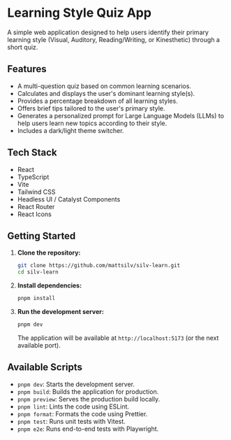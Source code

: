 # Learning Style Quiz App

A simple web application designed to help users identify their primary learning style (Visual, Auditory, Reading/Writing, or Kinesthetic) through a short quiz.

## Features

- A multi-question quiz based on common learning scenarios.
- Calculates and displays the user's dominant learning style(s).
- Provides a percentage breakdown of all learning styles.
- Offers brief tips tailored to the user's primary style.
- Generates a personalized prompt for Large Language Models (LLMs) to help users learn new topics according to their style.
- Includes a dark/light theme switcher.

## Tech Stack

- React
- TypeScript
- Vite
- Tailwind CSS
- Headless UI / Catalyst Components
- React Router
- React Icons

## Getting Started

1.  **Clone the repository:**

    ```bash
    git clone https://github.com/mattsilv/silv-learn.git
    cd silv-learn
    ```

2.  **Install dependencies:**

    ```bash
    pnpm install
    ```

3.  **Run the development server:**
    ```bash
    pnpm dev
    ```
    The application will be available at `http://localhost:5173` (or the next available port).

## Available Scripts

- `pnpm dev`: Starts the development server.
- `pnpm build`: Builds the application for production.
- `pnpm preview`: Serves the production build locally.
- `pnpm lint`: Lints the code using ESLint.
- `pnpm format`: Formats the code using Prettier.
- `pnpm test`: Runs unit tests with Vitest.
- `pnpm e2e`: Runs end-to-end tests with Playwright.
